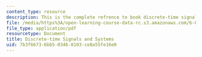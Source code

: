 ```yaml
---
content_type: resource
description: This is the complete refrence to book discrete-time signals and systems.
file: /media/https%3A/open-learning-course-data-rc.s3.amazonaws.com/6-003-signals-and-systems-fall-2011/7b3f66736bb503468103ce8a55fe16e0_MIT6_003F11_notes.pdf
file_type: application/pdf
resourcetype: Document
title: Discrete-time Signals and Systems
uid: 7b3f6673-6bb5-0346-8103-ce8a55fe16e0
---
```

